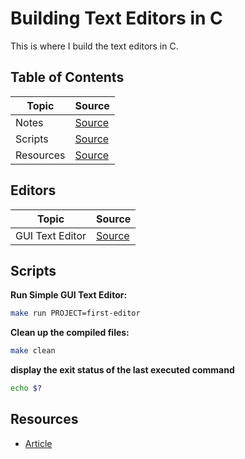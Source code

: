 # Building Text Editors in C

This is where I build the text editors in C.

## Table of Contents

| Topic     | Source                     |
| --------- | -------------------------- |
| Notes     | [Source](./docs/README.md) |
| Scripts   | [Source](#scripts)         |
| Resources | [Source](#resources)       |

## Editors

| Topic           | Source                       |
| --------------- | ---------------------------- |
| GUI Text Editor | [Source](./src/first-editor) |

## Scripts

**Run Simple GUI Text Editor:**

```bash
make run PROJECT=first-editor
```

**Clean up the compiled files:**

```bash
make clean
```

**display the exit status of the last executed command**

```bash
echo $?
```

## Resources

- [Article](https://viewsourcecode.org/snaptoken/kilo/)
